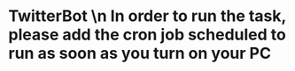 # TwitterBot \n In order to run the task, please add the cron job scheduled to run as soon as you turn on your PC
